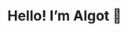 # Hello! I’m Algot 👾

<!--
**Soon MSc in Media Technology and Engineering**

I’m currently writing my master thesis in artifact-free color interpolation at MindRoad.

I have compiled a small portfolio of a few of my projects, available [here](https://pannacotta98.github.io/).

<details>
  <summary>List of courses i have taken</summary>
  
### Year 5
- Procedural Methods for Images &mdash; TNM084
- Scientific Method &mdash; TNM107
- Artificial Intelligence for Interactive Media &mdash; TNM095
- Scientific Visualization &mdash; TNM067
- Imaging Technology &mdash; TNM089
  
### Year 4
- Modeling and Animation &mdash; TNM079
- Artificial Intelligence &mdash; Principles and Techniques &mdash; TNM096
- Advanced Visual Data Analysis &mdash; TNM098
- Information Visualization &mdash; TNM048
- Audio and Image Compression &mdash; TSBK35
- Advanced Image Processing &mdash; TNM034
- Computational Methods for Science and Engineering &mdash; TNA009
- Network Programming and Security &mdash; TNM031
- Sound Technology &mdash; TNM103
- Advanced Global Illumination and Rendering &mdash; TNCG15

### Year 3
- Data Structures &mdash; TND004
- Media Technology &mdash; Bachelor Project &mdash; TNM094
- Modelling Project &mdash; TNM085
- Image Processing and Analysis &mdash; TNM087
- Modelling and Simulation &mdash; TNG022
- Physics of Sound &mdash; TFYA65
- Practical Data Visualization and Virtual Reality &mdash; TNM093
- Automatic Control &mdash; TNG028

### Year 2
- Graphic Arts &mdash; TNM059
- 3D Computer Graphics &mdash; TNM061
- Applied Transform Theory &mdash; TNG032
- Statistics &mdash; TNG006
- Signals and Systems &mdash; TNG015
- Programming in C++ &mdash; TNG033
- Calculus III &mdash; TNA006
- Vector Analysis &mdash; TNA007
- Mechanics and Wave Physics &mdash; TNE043
- Communication and User Interfaces &mdash; TNM040

### Year 1
- Calculus I &mdash; TNA003
- Calculus II &mdash; TNA004
- Applied Mathematics in Science and Technology &mdash; TNA005
- Object-Oriented Programming &mdash; TND002
- Computer Graphics &mdash; TNM046
- Foundation Course in Mathematics &mdash; TNA001
- Linear Algebra &mdash; TNA002
- Programming &mdash; TND012
- Digital Media &mdash; TNM088
- Electronic Publishing &mdash; TNMK30
</details>
-->
